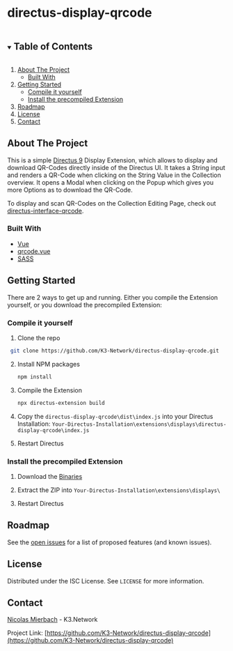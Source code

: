 # directus-display-qrcode

<!-- TABLE OF CONTENTS -->
<details open="open">
  <summary><h2 style="display: inline-block">Table of Contents</h2></summary>
  <ol>
    <li>
      <a href="#about-the-project">About The Project</a>
      <ul>
        <li><a href="#built-with">Built With</a></li>
      </ul>
    </li>
    <li>
      <a href="#getting-started">Getting Started</a>
      <ul>
        <li><a href="#prerequisites">Compile it yourself</a></li>
        <li><a href="#installation">Install the precompiled Extension</a></li>
      </ul>
    </li>
    <li><a href="#roadmap">Roadmap</a></li>
    <li><a href="#license">License</a></li>
    <li><a href="#contact">Contact</a></li>
  </ol>
</details>

<!-- ABOUT THE PROJECT -->

## About The Project

This is a simple [Directus 9](https://directus.io/) Display Extension, which allows to display and download QR-Codes directly inside of the Directus UI.
It takes a String input and renders a QR-Code when clicking on the String Value in the Collection overview. It opens a Modal when clicking on the Popup which gives you more Options as to download the QR-Code.

To display and scan QR-Codes on the Collection Editing Page, check out [directus-interface-qrcode](https://github.com/K3-Network/directus-interface-qrcode).

### Built With

- [Vue](https://github.com/vuejs/vue)
- [qrcode.vue](https://github.com/scopewu/qrcode.vue)
- [SASS](https://github.com/sass/sass)

<!-- GETTING STARTED -->

## Getting Started

There are 2 ways to get up and running. Either you compile the Extension yourself, or you download the precompiled Extension:

### Compile it yourself

1. Clone the repo

```sh
 git clone https://github.com/K3-Network/directus-display-qrcode.git
```

2. Install NPM packages
   ```sh
   npm install
   ```
3. Compile the Extension
   ```sh
   npx directus-extension build
   ```
4. Copy the `directus-display-qrcode\dist\index.js` into your Directus Installation: `Your-Directus-Installation\extensions\displays\directus-display-qrcode\index.js`

5. Restart Directus

### Install the precompiled Extension

1. Download the [Binaries](https://github.com/K3-Network/directus-display-qrcode/releases/latest/download/directus-display-qrcode.zip)
2. Extract the ZIP into `Your-Directus-Installation\extensions\displays\`

3. Restart Directus

<!-- ROADMAP -->

## Roadmap

See the [open issues](https://github.com/K3-Network/directus-display-qrcode/issues) for a list of proposed features (and known issues).

<!-- LICENSE -->

## License

Distributed under the ISC License. See `LICENSE` for more information.

<!-- CONTACT -->

## Contact

[Nicolas Mierbach](https://github.com/nico-k3) - K3.Network

Project Link: [https://github.com/K3-Network/directus-display-qrcode](https://github.com/K3-Network/directus-display-qrcode)
